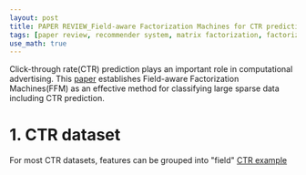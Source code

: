 ```yaml
---
layout: post
title: PAPER REVIEW_Field-aware Factorization Machines for CTR prediction
tags: [paper review, recommender system, matrix factorization, factorization machine]
use_math: true
---
```


Click-through rate(CTR) prediction plays an important role in computational advertising. This [paper](https://dl.acm.org/doi/pdf/10.1145/2959100.2959134?casa_token=2HFKgPvmUnQAAAAA:74DUN0wTfUgZu92OPlmGQsIpTlPVqJv7Dzjspa_ZMVJZ-k5j4e-Cw7hPzKusLJNY30O7VG8TXvcXCgI) establishes Field-aware Factorization Machines(FFM) as an effective method for classifying large sparse data including CTR prediction.


# **1. CTR dataset**
For most CTR datasets, features can be grouped into "field"
[CTR example]()
